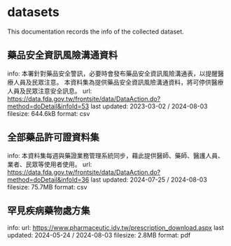 # datasets

This documentation records the info of the collected dataset.

## 藥品安全資訊風險溝通資料

info: 本署針對藥品安全警訊，必要時會發布藥品安全資訊風險溝通表，以提醒醫療人員及民眾注意。 本資料集為提供藥品安全資訊風險溝通資料，將可停供醫療人員及民眾注意安全訊息。
url: https://data.fda.gov.tw/frontsite/data/DataAction.do?method=doDetail&infoId=53
last updated: 2023-03-02 / 2024-08-03
filesize: 644.6kB
format: csv

## 全部藥品許可證資料集

info: 本資料集每週與藥證業務管理系統同步，藉此提供醫師、藥師、醫護人員、業者、民眾等使用者使用。
url: https://data.fda.gov.tw/frontsite/data/DataAction.do?method=doDetail&infoId=36
last updated: 2024-07-25 / 2024-08-03
filesize: 75.7MB
format: csv

## 罕見疾病藥物處方集

info: 
url: https://www.pharmaceutic.idv.tw/prescription_download.aspx
last updated: 2024-05-24 / 2024-08-03
filesize: 2.8MB
format: pdf